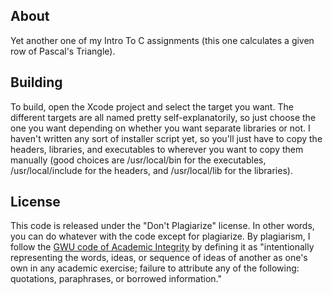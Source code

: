 ## About ##

Yet another one of my Intro To C assignments (this one calculates a given row of Pascal's Triangle).

## Building ##

To build, open the Xcode project and select the target you want. The different targets are all named pretty self-explanatorily, so just choose the one you want depending on whether you want separate libraries or not. I haven't written any sort of installer script yet, so you'll just have to copy the headers, libraries, and executables to wherever you want to copy them manually (good choices are /usr/local/bin for the executables, /usr/local/include for the headers, and /usr/local/lib for the libraries).

## License ##

This code is released under the "Don't Plagiarize" license. In other words, you can do whatever with the code except for plagiarize. By plagiarism, I follow the [GWU code of Academic Integrity](http://www.gwu.edu/~ntegrity/code.html#definition) by defining it as "intentionally representing the words, ideas, or sequence of ideas of another as one's own in any academic exercise; failure to attribute any of the following: quotations, paraphrases, or borrowed information."
